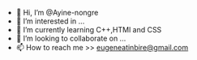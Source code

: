 - 👋 Hi, I’m @Ayine-nongre
- 👀 I’m interested in ...
- 🌱 I’m currently learning C++,HTMl and CSS
- 💞️ I’m looking to collaborate on ...
- 📫 How to reach me  >> eugeneatinbire@gmail.com

<!---
Ayine-nongre/Ayine-nongre is a ✨ special ✨ repository because its `README.md` (this file) appears on your GitHub profile.
You can click the Preview link to take a look at your changes.
--->
